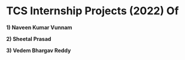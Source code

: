 # TCS Internship Projects (2022) Of
**1) Naveen Kumar Vunnam**

**2) Sheetal Prasad**

**3) Vedem Bhargav Reddy**
